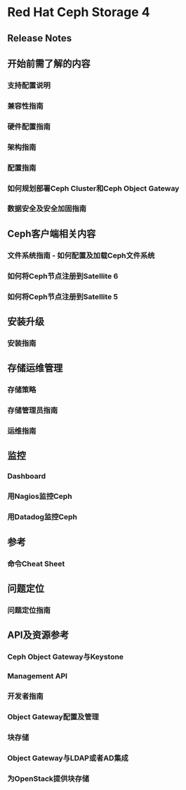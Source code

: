 # Red Hat Ceph Storage 4

## Release Notes

## 开始前需了解的内容

### 支持配置说明

### 兼容性指南

### 硬件配置指南

### 架构指南

### 配置指南

### 如何规划部署Ceph Cluster和Ceph Object Gateway

### 数据安全及安全加固指南

## Ceph客户端相关内容

### 文件系统指南 - 如何配置及加载Ceph文件系统

### 如何将Ceph节点注册到Satellite 6

### 如何将Ceph节点注册到Satellite 5

## 安装升级

### 安装指南

## 存储运维管理

### 存储策略

### 存储管理员指南

### 运维指南

## 监控

### Dashboard

### 用Nagios监控Ceph

### 用Datadog监控Ceph

## 参考

### 命令Cheat Sheet

## 问题定位 

### 问题定位指南

## API及资源参考

### Ceph Object Gateway与Keystone

### Management API

### 开发者指南

### Object Gateway配置及管理

### 块存储

### Object Gateway与LDAP或者AD集成

### 为OpenStack提供块存储